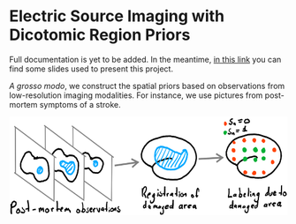 # Electric Source Imaging with Dicotomic Region Priors

Full documentation is yet to be added. In the meantime, [in this link](https://drive.google.com/file/d/1LCpD2tslWJpND0sAfV79QxPZMI9IVbSK/view?usp=sharing) you can find some slides used to present this project.

_A grosso modo_, we construct the spatial priors based on observations from low-resolution imaging modalities. For instance, we use pictures from post-mortem symptoms of a stroke.

<img src="doc_img/sketch02_v2.png" width="600" height="178">
